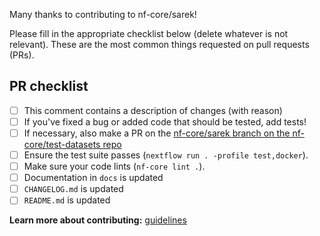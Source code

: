 Many thanks to contributing to nf-core/sarek!

Please fill in the appropriate checklist below (delete whatever is not relevant).
These are the most common things requested on pull requests (PRs).

## PR checklist
 - [ ] This comment contains a description of changes (with reason)
 - [ ] If you've fixed a bug or added code that should be tested, add tests!
 - [ ] If necessary, also make a PR on the [nf-core/sarek branch on the nf-core/test-datasets repo](https://github.com/nf-core/test-datasets/pull/new/nf-core/sarek)
 - [ ] Ensure the test suite passes (`nextflow run . -profile test,docker`).
 - [ ] Make sure your code lints (`nf-core lint .`).
 - [ ] Documentation in `docs` is updated
 - [ ] `CHANGELOG.md` is updated
 - [ ] `README.md` is updated

**Learn more about contributing:** [guidelines](https://github.com/nf-core/sarek/tree/master/.github/CONTRIBUTING.md)